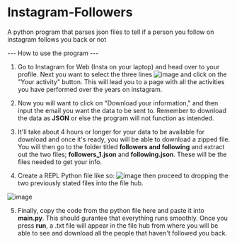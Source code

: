 # Instagram-Followers
A python program that parses json files to tell if a person you follow on instagram follows you back or not

--- How to use the program ---

1) Go to Instagram for Web (Insta on your laptop) and head over to your profile. Next you want to select the three lines ![image](https://user-images.githubusercontent.com/69100536/236705938-38d48445-d629-4560-9898-3fc536748f7f.png) and click on the "Your activity" button. This will lead you to a page with all the activities you have performed over the years on instagram.

2) Now you will want to click on "Download your information," and then input the email you want the data to be sent to. Remember to download the data as **JSON** or else the program will not function as intended.

3) It'll take about 4 hours or longer for your data to be available for download and once it's ready, you will be able to download a zipped file. You will then go to the folder titled **followers and following** and extract out the two files; **followers_1.json** and **following.json**. These will be the files needed to get your info. 

4) Create a REPL Python file like so: ![image](https://user-images.githubusercontent.com/69100536/236706274-07cd4ebf-8571-4f84-a9c9-580cf2ea3bf5.png) then proceed to dropping the two previously stated files into the file hub. 

![image](https://user-images.githubusercontent.com/69100536/236706405-94a5b9cf-dc82-437e-a38a-a128a62923e0.png)


5) Finally, copy the code from the python file here and paste it into **main.py**. This should gurantee that everything runs smoothly. Once you press **run**, a .txt file will appear in the file hub from where you will be able to see and download all the people that haven't followed you back. 



